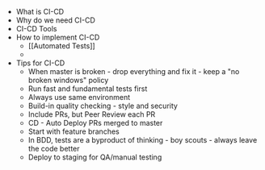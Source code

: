 - What is CI-CD
- Why do we need CI-CD
- CI-CD Tools
- How to implement CI-CD
	- [[Automated Tests]]
	- 
- Tips for CI-CD
	- When master is broken - drop everything and fix it - keep a "no broken windows" policy
	- Run fast and fundamental tests first
	- Always use same environment
	- Build-in quality checking - style and security
	- Include PRs, but Peer Review each PR
	- CD - Auto Deploy PRs merged to master
	- Start with feature branches
	- In BDD, tests are a byproduct of thinking - boy scouts - always leave the code better
	- Deploy to staging for QA/manual testing
